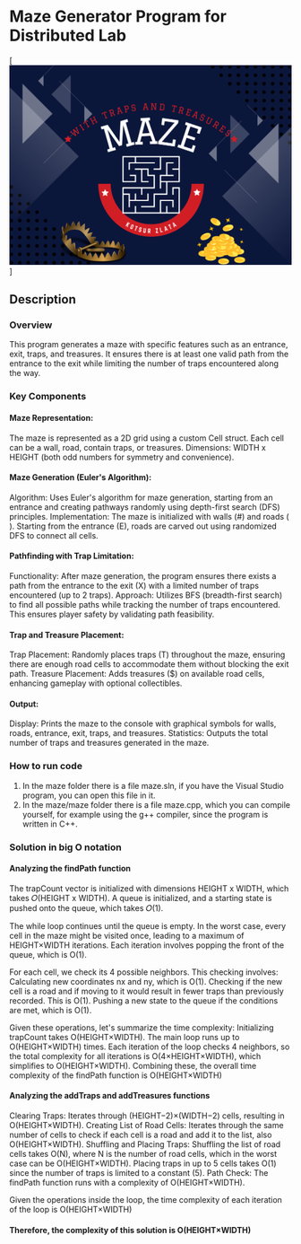 # Maze Generator Program for Distributed Lab
[![Logo](https://github.com/wolfarkaa/maze/blob/main/img/logo.png)]
## Description
### Overview
This program generates a maze with specific features such as an entrance, exit, traps, and treasures. It ensures there is at least one valid path from the entrance to the exit while limiting the number of traps encountered along the way.

### Key Components
#### Maze Representation:
The maze is represented as a 2D grid using a custom Cell struct. Each cell can be a wall, road, contain traps, or treasures.
Dimensions: WIDTH x HEIGHT (both odd numbers for symmetry and convenience).
#### Maze Generation (Euler's Algorithm):
Algorithm: Uses Euler's algorithm for maze generation, starting from an entrance and creating pathways randomly using depth-first search (DFS) principles.
Implementation: The maze is initialized with walls (#) and roads ( ). Starting from the entrance (E), roads are carved out using randomized DFS to connect all cells.
#### Pathfinding with Trap Limitation:
Functionality: After maze generation, the program ensures there exists a path from the entrance to the exit (X) with a limited number of traps encountered (up to 2 traps).
Approach: Utilizes BFS (breadth-first search) to find all possible paths while tracking the number of traps encountered. This ensures player safety by validating path feasibility.
#### Trap and Treasure Placement:
Trap Placement: Randomly places traps (T) throughout the maze, ensuring there are enough road cells to accommodate them without blocking the exit path.
Treasure Placement: Adds treasures ($) on available road cells, enhancing gameplay with optional collectibles.
#### Output:
Display: Prints the maze to the console with graphical symbols for walls, roads, entrance, exit, traps, and treasures.
Statistics: Outputs the total number of traps and treasures generated in the maze.

### How to run code

1) In the maze folder there is a file maze.sln, if you have the Visual Studio program, you can open this file in it.
2) In the maze/maze folder there is a file maze.cpp, which you can compile yourself, for example using the g++ compiler, since the program is written in C++.

### Solution in big O notation

#### Analyzing the findPath function

The trapCount vector is initialized with dimensions HEIGHT x WIDTH, which takes 𝑂(HEIGHT x WIDTH).
A queue is initialized, and a starting state is pushed onto the queue, which takes 𝑂(1).

The while loop continues until the queue is empty. In the worst case, every cell in the maze might be visited once, leading to a maximum of HEIGHT×WIDTH iterations.
Each iteration involves popping the front of the queue, which is O(1).

For each cell, we check its 4 possible neighbors. This checking involves:
Calculating new coordinates nx and ny, which is O(1).
Checking if the new cell is a road and if moving to it would result in fewer traps than previously recorded. This is O(1).
Pushing a new state to the queue if the conditions are met, which is O(1).

Given these operations, let's summarize the time complexity:
Initializing trapCount takes O(HEIGHT×WIDTH).
The main loop runs up to O(HEIGHT×WIDTH) times.
Each iteration of the loop checks 4 neighbors, so the total complexity for all iterations is O(4×HEIGHT×WIDTH), which simplifies to O(HEIGHT×WIDTH).
Combining these, the overall time complexity of the findPath function is O(HEIGHT×WIDTH)

#### Analyzing the addTraps and addTreasures functions

Clearing Traps:
Iterates through (HEIGHT−2)×(WIDTH−2) cells, resulting in O(HEIGHT×WIDTH).
Creating List of Road Cells:
Iterates through the same number of cells to check if each cell is a road and add it to the list, also O(HEIGHT×WIDTH).
Shuffling and Placing Traps:
Shuffling the list of road cells takes O(N), where N is the number of road cells, which in the worst case can be O(HEIGHT×WIDTH).
Placing traps in up to 5 cells takes O(1) since the number of traps is limited to a constant (5).
Path Check:
The findPath function runs with a complexity of O(HEIGHT×WIDTH).

Given the operations inside the loop, the time complexity of each iteration of the loop is O(HEIGHT×WIDTH)

#### Therefore, the complexity of this solution is O(HEIGHT×WIDTH)



